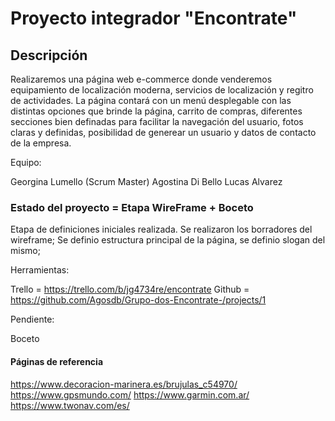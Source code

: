 # Proyecto integrador "Encontrate"

## Descripción

Realizaremos una página web e-commerce donde venderemos equipamiento de localización moderna, servicios de localización y regitro de actividades. 
La página contará con un menú desplegable con las distintas opciones que brinde la página, carrito de compras, diferentes secciones bien definadas para facilitar la navegación del usuario, fotos claras y definidas, posibilidad de generear un usuario y datos de contacto de la empresa.

Equipo:

Georgina Lumello (Scrum Master)
Agostina Di Bello
Lucas Alvarez

### Estado del proyecto = Etapa WireFrame + Boceto

Etapa de definiciones iniciales realizada.
Se realizaron los borradores del wireframe;
Se definio estructura principal de la página,
se definio slogan del mismo;

Herramientas:

Trello = https://trello.com/b/jg4734re/encontrate
Github = https://github.com/Agosdb/Grupo-dos-Encontrate-/projects/1

Pendiente:

Boceto

#### Páginas de referencia 
https://www.decoracion-marinera.es/brujulas_c54970/
https://www.gpsmundo.com/
https://www.garmin.com.ar/
https://www.twonav.com/es/


